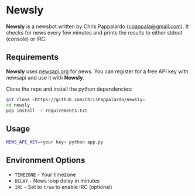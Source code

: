 # Newsly

**Newsly** is a newsbot written by Chris Pappalardo (<cpappala@gmail.com>).  It checks for news every few minutes and prints the results to either stdout (console) or IRC.

## Requirements

**Newsly** uses [newsapi.org](https://newsapi.org) for news.  You can register for a free API key with newsapi and use it with **Newsly**.

Clone the repo and install the python dependencies:

```sh
git clone <https://github.com/ChrisPappalardo/newsly>
cd newsly
pip install -r requirements.txt
```

## Usage

```sh
NEWS_API_KEY=<your key> python app.py
```

## Environment Options

- `TIMEZONE` - Your timezone
- `DELAY` - News loop delay in minutes
- `IRC` - Set to `true` to enable IRC (optional)
